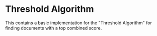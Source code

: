 # Threshold Algorithm

This contains a basic implementation for the "Threshold Algorithm" for finding documents with a top combined score.
